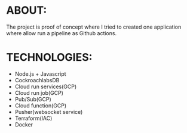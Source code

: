 ABOUT:
==========

The project is proof of concept where I tried to created one application where allow run a pipeline as Github actions.

TECHNOLOGIES:
=============

- Node.js + Javascript
- CockroachlabsDB
- Cloud run services(GCP)
- Cloud run job(GCP)
- Pub/Sub(GCP)
- Cloud function(GCP)
- Pusher(websocket service)
- Terraform(IAC)
- Docker
